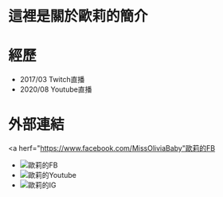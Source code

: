 這裡是關於歐莉的簡介
===
經歷
===
* 2017/03 Twitch直播  
* 2020/08 Youtube直播  

外部連結
===
<a herf="https://www.facebook.com/MissOliviaBaby"歐莉的FB</a>
* ![歐莉的FB](https://www.facebook.com/MissOliviaBaby)  
* ![歐莉的Youtube](https://www.youtube.com/c/%E6%AD%90%E8%8E%89%C3%98Z)  
* ![歐莉的IG](https://www.instagram.com/oliviababy.411)  